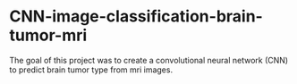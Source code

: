 # CNN-image-classification-brain-tumor-mri
The goal of this project was to create a convolutional neural network (CNN) to predict brain tumor type from mri images. 

